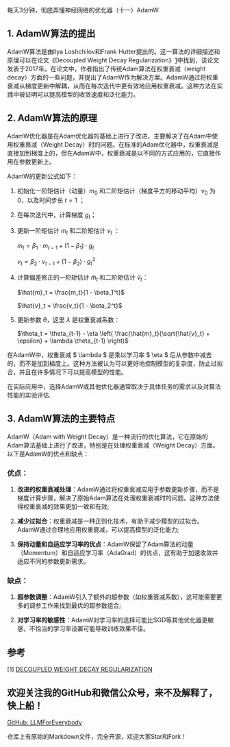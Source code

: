每天3分钟，彻底弄懂神经网络的优化器（十一）AdamW

## 1. AdamW算法的提出
AdamW算法是由Ilya Loshchilov和Frank Hutter提出的。这一算法的详细描述和原理可以在论文《Decoupled Weight Decay Regularization》[1](#refer-anchor-1)中找到，该论文发表于2017年。在论文中，作者指出了传统Adam算法在权重衰减（weight decay）方面的一些问题，并提出了AdamW作为解决方案。AdamW通过将权重衰减从梯度更新中解耦，从而在每次迭代中更有效地应用权重衰减。这种方法在实践中被证明可以提高模型的收敛速度和泛化能力。

## 2. AdamW算法的原理

AdamW优化器是在Adam优化器的基础上进行了改进，主要解决了在Adam中使用权重衰减（Weight Decay）时的问题。在标准的Adam优化器中，权重衰减是直接加到梯度上的，但在AdamW中，权重衰减是以不同的方式应用的，它直接作用在参数更新上。

AdamW的更新公式如下：
1. 初始化一阶矩估计（动量）$m_0$ 和二阶矩估计（梯度平方的移动平均）$v_0$ 为0，以及时间步长 $t=1$ ；

2. 在每次迭代中，计算梯度 $g_t$；

3. 更新一阶矩估计 $m_t$ 和二阶矩估计 $v_t$ ：

   $m_t = \beta_1 \cdot m_{t-1} + (1 - \beta_1) \cdot g_t$

   $v_t = \beta_2 \cdot v_{t-1} + (1 - \beta_2) \cdot g_t^2$
4. 计算偏差修正的一阶矩估计 $\hat{m}_t$ 和二阶矩估计 $\hat{v}_t$：

   $\hat{m}_t = \frac{m_t}{1 - \beta_1^t}$

   $\hat{v}_t = \frac{v_t}{1 - \beta_2^t}$
5. 更新参数 $\theta$，这里 $\lambda$ 是权重衰减系数：

   $\theta_t = \theta_{t-1} - \eta \left( \frac{\hat{m}_t}{\sqrt{\hat{v}_t} + \epsilon} + \lambda \theta_{t-1} \right)$

在AdamW中，权重衰减 $ \lambda $ 是乘以学习率 $ \eta $ 后从参数中减去的，而不是加到梯度上。这种方法被认为可以更好地控制模型的复杂度，防止过拟合，并且在许多情况下可以提高模型的性能。

在实际应用中，选择AdamW或其他优化器通常取决于具体任务的需求以及对算法性能的实验评估.

## 3. AdamW算法的主要特点

AdamW（Adam with Weight Decay）是一种流行的优化算法，它在原始的Adam算法基础上进行了改进，特别是在处理权重衰减（Weight Decay）方面。以下是AdamW的优点和缺点：

### 优点：

1. **改进的权重衰减处理**：AdamW通过将权重衰减应用于参数更新步骤，而不是梯度计算步骤，解决了原始Adam算法在处理权重衰减时的问题。这种方法使得权重衰减的效果更加一致和有效;

2. **减少过拟合**：权重衰减是一种正则化技术，有助于减少模型的过拟合。AdamW通过合理地应用权重衰减，可以提高模型的泛化能力;

3. **保持动量和自适应学习率的优点**：AdamW保留了Adam算法的动量（Momentum）和自适应学习率（AdaGrad）的优点，这有助于加速收敛并适应不同的参数更新需求。


### 缺点：

1. **超参数调整**：AdamW引入了额外的超参数（如权重衰减系数），这可能需要更多的调参工作来找到最优的超参数组合;

2. **对学习率的敏感性**：AdamW对学习率的选择可能比SGD等其他优化器更敏感，不恰当的学习率设置可能导致训练效果不佳。


## 参考

[1] [DECOUPLED WEIGHT DECAY REGULARIZATION]((https://arxiv.org/pdf/1711.05101))

## 欢迎关注我的GitHub和微信公众号，来不及解释了，快上船！

[GitHub: LLMForEverybody](https://github.com/luhengshiwo/LLMForEverybody)

仓库上有原始的Markdown文件，完全开源，欢迎大家Star和Fork！